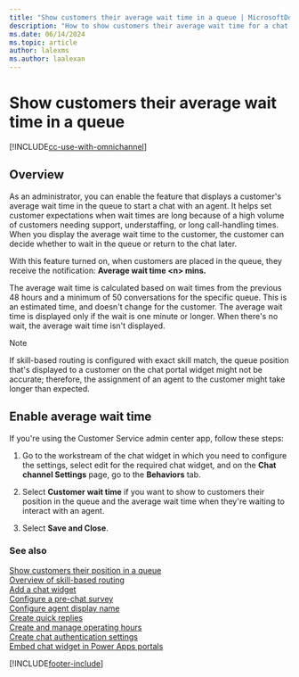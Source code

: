 ```yaml
---
title: "Show customers their average wait time in a queue | MicrosoftDocs"
description: "How to show customers their average wait time for a chat widget in Omnichannel for Customer Service."
ms.date: 06/14/2024
ms.topic: article
author: lalexms
ms.author: laalexan
---
```


# Show customers their average wait time in a queue


[!INCLUDE[cc-use-with-omnichannel](../../includes/cc-use-with-omnichannel.md)]

## Overview

As an administrator, you can enable the feature that displays a customer's average wait time in the queue to start a chat with an agent. It helps set customer expectations when wait times are long because of a high volume of customers needing support, understaffing, or long call-handling times. When you display the average wait time to the customer, the customer can decide whether to wait in the queue or return to the chat later.

With this feature turned on, when customers are placed in the queue, they receive the notification: **Average wait time \<n\> mins.**

The average wait time is calculated based on wait times from the previous 48 hours and a minimum of 50 conversations for the specific queue. This is an estimated time, and doesn't change for the customer. The average wait time is displayed only if the wait is one minute or longer. When there's no wait, the average wait time isn't displayed.

> [!NOTE]
> If skill-based routing is configured with exact skill match, the queue position that's displayed to a customer on the chat portal widget might not be accurate; therefore, the assignment of an agent to the customer might take longer than expected.

## Enable average wait time

If you're using the Customer Service admin center app, follow these steps:

1. Go to the workstream of the chat widget in which you need to configure the settings, select edit for the required chat widget, and on the **Chat channel Settings** page, go to the **Behaviors** tab.

2. Select **Customer wait time** if you want to show to customers their position in the queue and the average wait time when they're waiting to interact with an agent.

3. Select **Save and Close**.

### See also

[Show customers their position in a queue](show-queue.md) <br>
[Overview of skill-based routing](overview-skill-work-distribution.md) <br>
[Add a chat widget](add-chat-widget.md) <br>
[Configure a pre-chat survey](configure-pre-chat-survey.md) <br>
[Configure agent display name](agent-display-name.md)<br>
[Create quick replies](create-quick-replies.md) <br>
[Create and manage operating hours](create-operating-hours.md) <br>
[Create chat authentication settings](create-chat-auth-settings.md) <br>
[Embed chat widget in Power Apps portals](embed-chat-widget-portal.md)


[!INCLUDE[footer-include](../../includes/footer-banner.md)]
